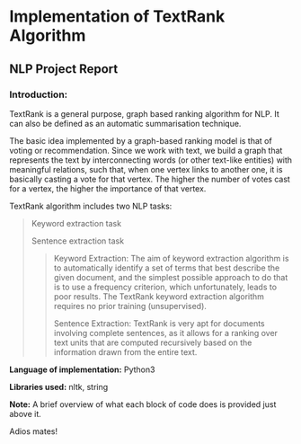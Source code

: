 # Implementation of TextRank Algorithm

## NLP Project Report

### Introduction:

TextRank is a general purpose, graph based ranking algorithm for NLP. It can also be defined as an automatic summarisation technique.

The basic idea implemented by a graph-based ranking model is that of voting or recommendation. Since we work with text, we build a graph that represents the text by interconnecting words (or other text-like entities) with meaningful relations, such that, when one vertex links to another one, it is basically casting a vote for that vertex. The higher the number of votes cast for a vertex, the higher the importance of that vertex.

TextRank algorithm includes two NLP tasks:

   > Keyword extraction task
   > 
   > Sentence extraction task
   > > Keyword Extraction: The aim of keyword extraction algorithm is to automatically identify a set of terms that best describe the given document, and the simplest possible approach to do that is to use a frequency criterion, which unfortunately, leads to poor results. The TextRank keyword extraction algorithm requires no prior training (unsupervised).
   > > 
   > > Sentence Extraction: TextRank is very apt for documents involving complete sentences, as it allows for a ranking over text units that are computed recursively based on the information drawn from the entire text.

**Language of implementation:** Python3

**Libraries used:** nltk, string

**Note:** A brief overview of what each block of code does is provided just above it.

Adios mates!
